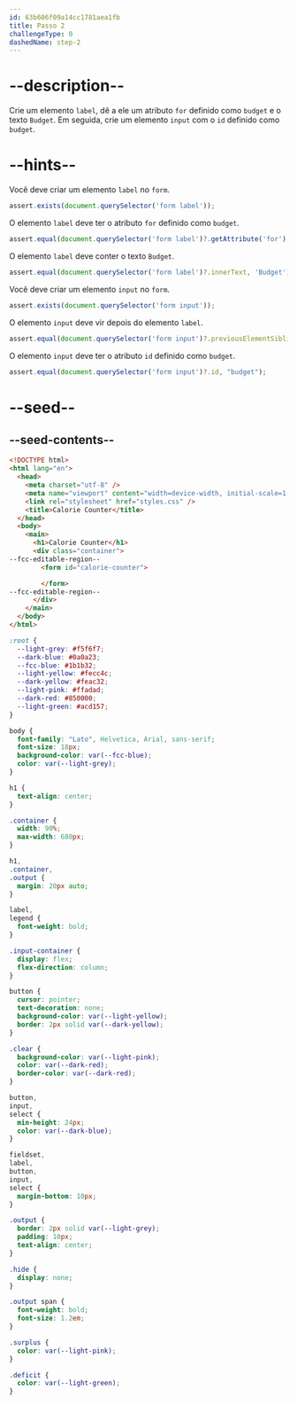 ```yaml
---
id: 63b606f09a14cc1781aea1fb
title: Passo 2
challengeType: 0
dashedName: step-2
---
```


# --description--

Crie um elemento `label`, dê a ele um atributo `for` definido como `budget` e o texto `Budget`. Em seguida, crie um elemento `input` com o `id` definido como `budget`.

# --hints--

Você deve criar um elemento `label` no `form`.

```js
assert.exists(document.querySelector('form label'));
```

O elemento `label` deve ter o atributo `for` definido como `budget`.

```js
assert.equal(document.querySelector('form label')?.getAttribute('for'), 'budget');
```

O elemento `label` deve conter o texto `Budget`.

```js
assert.equal(document.querySelector('form label')?.innerText, 'Budget');
```

Você deve criar um elemento `input` no `form`.

```js
assert.exists(document.querySelector('form input'));
```

O elemento `input` deve vir depois do elemento `label`.

```js
assert.equal(document.querySelector('form input')?.previousElementSibling?.tagName, "LABEL");
```

O elemento `input` deve ter o atributo `id` definido como `budget`.

```js
assert.equal(document.querySelector('form input')?.id, "budget");
```

# --seed--

## --seed-contents--

```html
<!DOCTYPE html>
<html lang="en">
  <head>
    <meta charset="utf-8" />
    <meta name="viewport" content="width=device-width, initial-scale=1.0" />
    <link rel="stylesheet" href="styles.css" />
    <title>Calorie Counter</title>
  </head>
  <body>
    <main>
      <h1>Calorie Counter</h1>
      <div class="container">
--fcc-editable-region--
        <form id="calorie-counter">

        </form>
--fcc-editable-region--
      </div>
    </main>
  </body>
</html>
```

```css
:root {
  --light-grey: #f5f6f7;
  --dark-blue: #0a0a23;
  --fcc-blue: #1b1b32;
  --light-yellow: #fecc4c;
  --dark-yellow: #feac32;
  --light-pink: #ffadad;
  --dark-red: #850000;
  --light-green: #acd157;
}

body {
  font-family: "Lato", Helvetica, Arial, sans-serif;
  font-size: 18px;
  background-color: var(--fcc-blue);
  color: var(--light-grey);
}

h1 {
  text-align: center;
}

.container {
  width: 90%;
  max-width: 680px;
}

h1,
.container,
.output {
  margin: 20px auto;
}

label,
legend {
  font-weight: bold;
}

.input-container {
  display: flex;
  flex-direction: column;
}

button {
  cursor: pointer;
  text-decoration: none;
  background-color: var(--light-yellow);
  border: 2px solid var(--dark-yellow);
}

.clear {
  background-color: var(--light-pink);
  color: var(--dark-red);
  border-color: var(--dark-red);
}

button,
input,
select {
  min-height: 24px;
  color: var(--dark-blue);
}

fieldset,
label,
button,
input,
select {
  margin-bottom: 10px;
}

.output {
  border: 2px solid var(--light-grey);
  padding: 10px;
  text-align: center;
}

.hide {
  display: none;
}

.output span {
  font-weight: bold;
  font-size: 1.2em;
}

.surplus {
  color: var(--light-pink);
}

.deficit {
  color: var(--light-green);
}
```

```js

```
